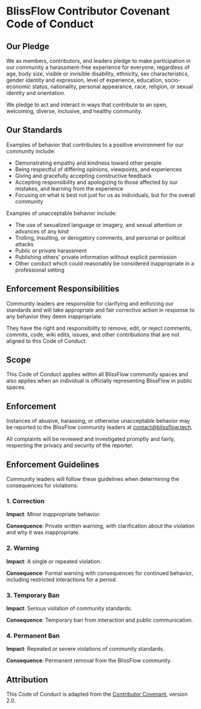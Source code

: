 # BlissFlow Contributor Covenant Code of Conduct

## Our Pledge

We as members, contributors, and leaders pledge to make participation in our community a harassment-free experience for everyone, regardless of age, body size, visible or invisible disability, ethnicity, sex characteristics, gender identity and expression, level of experience, education, socio-economic status, nationality, personal appearance, race, religion, or sexual identity and orientation.

We pledge to act and interact in ways that contribute to an open, welcoming, diverse, inclusive, and healthy community.

## Our Standards

Examples of behavior that contributes to a positive environment for our community include:

* Demonstrating empathy and kindness toward other people
* Being respectful of differing opinions, viewpoints, and experiences
* Giving and gracefully accepting constructive feedback
* Accepting responsibility and apologizing to those affected by our mistakes, and learning from the experience
* Focusing on what is best not just for us as individuals, but for the overall community

Examples of unacceptable behavior include:

* The use of sexualized language or imagery, and sexual attention or advances of any kind
* Trolling, insulting, or derogatory comments, and personal or political attacks
* Public or private harassment
* Publishing others' private information without explicit permission
* Other conduct which could reasonably be considered inappropriate in a professional setting

## Enforcement Responsibilities

Community leaders are responsible for clarifying and enforcing our standards and will take appropriate and fair corrective action in response to any behavior they deem inappropriate.

They have the right and responsibility to remove, edit, or reject comments, commits, code, wiki edits, issues, and other contributions that are not aligned to this Code of Conduct.

## Scope

This Code of Conduct applies within all BlissFlow community spaces and also applies when an individual is officially representing BlissFlow in public spaces.

## Enforcement

Instances of abusive, harassing, or otherwise unacceptable behavior may be reported to the BlissFlow community leaders at [contact@blissflow.tech](mailto:contact@blissflow.tech).

All complaints will be reviewed and investigated promptly and fairly, respecting the privacy and security of the reporter.

## Enforcement Guidelines

Community leaders will follow these guidelines when determining the consequences for violations:

### 1. Correction

**Impact**: Minor inappropriate behavior.

**Consequence**: Private written warning, with clarification about the violation and why it was inappropriate.

### 2. Warning

**Impact**: A single or repeated violation.

**Consequence**: Formal warning with consequences for continued behavior, including restricted interactions for a period.

### 3. Temporary Ban

**Impact**: Serious violation of community standards.

**Consequence**: Temporary ban from interaction and public communication.

### 4. Permanent Ban

**Impact**: Repeated or severe violations of community standards.

**Consequence**: Permanent removal from the BlissFlow community.

## Attribution

This Code of Conduct is adapted from the [Contributor Covenant](https://www.contributor-covenant.org), version 2.0.

